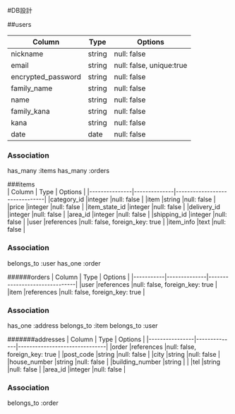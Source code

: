 #DB設計

##users

| Column             | Type         | Options                     |
|--------------------|--------------|-----------------------------|
|nickname            |string        |null: false                  |
|email               |string        |null: false, unique:true     |
|encrypted_password  |string        |null: false                  |
|family_name         |string        |null: false                  |
|name                |string        |null: false                  |
|family_kana         |string        |null: false                  |
|kana                |string        |null: false                  |
|date                |date          |null: false                  |

### Association
has_many :items
has_many :orders



###items  
| Column        | Type         | Options                       |
|---------------|--------------|-------------------------------|
|category_id    |integer       |null: false                    |
|item           |string        |null: false                    |
|price          |integer       |null: false                    |
|item_state_id  |integer       |null: false                    |
|delivery_id    |integer       |null: false                    |
|area_id        |integer       |null: false                    |
|shipping_id    |integer       |null: false                    |
|user           |references    |null: false, foreign_key: true |
|item_info      |text          |null: false                    |


### Association
belongs_to :user
has_one :order  



######orders
| Column    | Type         | Options                       |
|-----------|--------------|-------------------------------|
|user       |references    |null: false, foreign_key: true |
|item       |references    |null: false, foreign_key: true |

### Association
has_one :address
belongs_to :item
belongs_to :user




#######addresses
| Column         | Type         | Options                       |
|----------------|--------------|-------------------------------|
|order           |references    |null: false, foreign_key: true |
|post_code       |string        |null: false                    |
|city            |string        |null: false                    |
|house_number    |string        |null: false                    |
|building_number |string        |                               |
|tel             |string        |null: false                    |
|area_id         |integer       |null: false                    |


### Association
belongs_to :order




